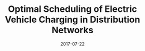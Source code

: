 ---
title: Optimal Scheduling of Electric Vehicle Charging in Distribution Networks
date: 2017-07-22
summary: Thesis Presentation, School of Engineering, The University of Edinburgh
authors: ["admin"]

links:
  - icon_pack: fas
    icon: microphone
    name: presentation
    url: 'https://www.neumann.fyi/files/evchargingcoordination.pdf'
  - icon_pack: ai
    icon: researchgate
    name: ResearchGate
    url: 'https://doi.org/10.13140/RG.2.2.20058.85440'
---